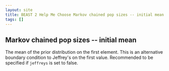 ```yaml
---
layout: site
title: BEAST 2 Help Me Choose Markov chained pop sizes -- initial mean
tags: []
---
```


## Markov chained pop sizes -- initial mean

The mean of the prior distribution on the first element. 
This is an alternative boundary condition to Jeffrey's on the first value.
Recommended to be specified if `jeffreys` is set to false.